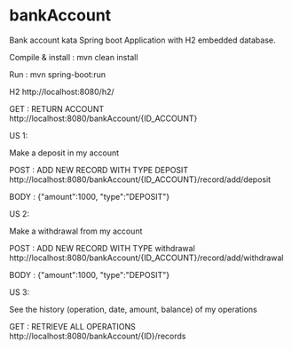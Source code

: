 # bankAccount
Bank account kata
Spring boot Application with H2 embedded database.

Compile & install : mvn clean install

Run : mvn spring-boot:run

H2
http://localhost:8080/h2/

GET : RETURN ACCOUNT
http://localhost:8080/bankAccount/{ID_ACCOUNT}

US 1:

Make a deposit in my account

POST : ADD NEW RECORD WITH TYPE DEPOSIT
http://localhost:8080/bankAccount/{ID_ACCOUNT}/record/add/deposit

BODY : {"amount":1000, "type":"DEPOSIT"}

US 2:

Make a withdrawal from my account

POST : ADD NEW RECORD WITH TYPE withdrawal
http://localhost:8080/bankAccount/{ID_ACCOUNT}/record/add/withdrawal

BODY : {"amount":1000, "type":"DEPOSIT"}

US 3:

See the history (operation, date, amount, balance) of my operations

GET : RETRIEVE ALL OPERATIONS
http://localhost:8080/bankAccount/{ID}/records
